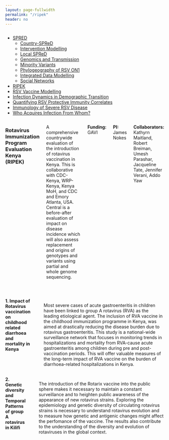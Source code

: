 ```yaml
---
layout: page-fullwidth
permalink: "/ripek"
header: no
---
```


<!-- 1 -->

<section role="main" class="scroll-container">
<div class="row">

<div class="large-4 medium-4 columns"> <!--side nav -->
<div class="hide-for-small">
<div class="sidebar">			
<p></p>
<nav class="side-nav">
<ul class="side-nav">
<!--<li><a href="#">Surveillance</a></li>-->
<li><a href="{{ site.url }}/research">SPRED<span class="sub-arrow"></span></a>
<ul class="nobull">
<li><a href="{{ site.url }}/spred-kenya">Country-SPReD</a></li>
<li><a href="{{ site.url }}/intervention-modelling">Intervention Modelling</a></li>
<li><a href="{{ site.url }}/local-spred">Local SPReD</a></li>
<li><a href="{{ site.url }}/genomics-and-transmission-study">Genomics and Transmission</a></li>
<li><a href="{{ site.url }}/minority-variants-study">Minority Variants</a></li>
<li><a href="{{ site.url }}/rsv-on1-phylogeography">Phylogeography of RSV ON1</a></li>
<li><a href="{{ site.url }}/integrated-data-modelling">Integrated Data Modelling</a></li>
<li><a href="{{ site.url }}/social-networks-study">Social Networks</a></li>
</ul>
</li>
<li class="active">
<a href="#">RIPEK</a>
</li>
<li>
<a href="{{site.url}}/rsv-vaccine-modelling">RSV Vaccine Modelling</a>
</li>
<li>
<a href="{{site.url}}/infection-dynamics-in-demographic-transition">Infection Dynamics in Demographic Transition</a>
</li>
<li>
<a href="{{site.url}}/quantifying-rsv-protective-immunity-correlates">Quantifying RSV Protective Immunity Correlates</a>
</li>
<li>
<a href="{{site.url}}/immunology-of-severe-rsv-disease">Immunology of Severe RSV Disease</a>
</li>
<li>
<a href="{{site.url}}/who-acquires-infection-from-whom2">Who Acquires Infection From Whom?</a>
</li>
</ul>
</nav>
</div>
</div>
</div>

<div class="large-8 medium-8 columns"> <!--container -->
<div class="row">
<div class="large-12 columns">
<h3 class="light centered-text" itemprop="headline">Rotavirus Immunization Program Evaluation Kenya (RIPEK)</h3>
<div class="large-12 columns">
<p>
A comprehensive countrywide evaluation of the introduction of rotavirus vaccination in Kenya. This is collaborative with CDC-Kenya, WRP-Kenya, Kenya MoH, and CDC and Emory Atlanta, USA. Central is a before-after evaluation of impact on disease incidence which will also assess replacement and origins of genotypes and variants using partial and whole genome sequencing.
</p>

<p><Strong>Funding:</Strong> GAVI</p>

<p><Strong>PI:</Strong> James Nokes</p>

<p><Strong>Collaborators:</Strong> Kathyrn Maitland, Robert Breiman, Umesh Parashar, Jacqueline Tate, Jennifer Verani, Addo Yaw</p>
</div>
</div>
<br>
<div class="row">
<div class="large-12 columns">
<p>
</p>
</div>
</div>
<div class="row">
<div class="large-12 columns">
<strong>1. Impact of Rotavirus vaccination on childhood related diarrhoea and mortality in Kenya</strong>
<p class="text-justify">
<img align="justify" src="{{ site.url }}/images/Trends_Diarrhoea_RIPEK.png" alt="" height="" width="">
<p>
Most severe cases of acute gastroenteritis in children have been linked to group A rotavirus (RVA) as the leading etiological agent. The inclusion of RVA vaccine in the childhood immunization programme in Kenya, was aimed at drastically reducing the disease burden due to rotavirus gastroenteritis. This study is a national-wide surveillance network that focuses in monitoring trends in hospitalizations and mortality from RVA-cause acute gastroenteritis among children during pre and post-vaccination periods. This will offer valuable measures of the long-term impact of RVA vaccine on the burden of diarrhoea-related hospitalizations in Kenya.
</div>
</div>
<br>
</div>
</div>
<div class="row">
<div class="large-12 columns">
<strong>2. Genetic diversity and Temporal Patterns of group A rotavirus in Kilifi</strong>
<p class="text-justify">
<img align="justify" src="{{ site.url }}/images/Genotypes_Distribution_2010_2016.png" alt="" height="" width="">
<p>
The introduction of the Rotarix vaccine into the public sphere makes it necessary to maintain a constant surveillance and to heighten public awareness of the appearance of new rotavirus strains. Exploring the epidemiology and genetic diversity of circulating rotavirus strains is necessary to understand rotavirus evolution and to measure how genetic and antigenic changes might affect the perfomance of the vaccine. The results also contribute to the understanding of the diversity and evolution of rotaviruses in the global context.
</p>
</div>
</div>
</div>

</div>
</section>

